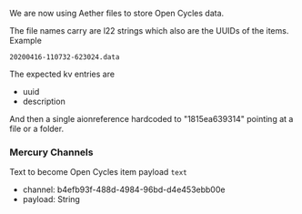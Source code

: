 We are now using Aether files to store Open Cycles data.

The file names carry are l22 strings which also are the UUIDs of the items. Example

```
20200416-110732-623024.data
```

The expected kv entries are

- uuid
- description

And then a single aionreference hardcoded to "1815ea639314" pointing at a file or a folder.

### Mercury Channels

Text to become Open Cycles item payload `text`

- channel: b4efb93f-488d-4984-96bd-d4e453ebb00e
- payload: String